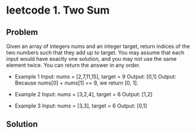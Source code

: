 leetcode 1. Two Sum
======================
## Problem ##
Given an array of integers nums and an integer target, return indices of the two numbers such that they add up to target.
You may assume that each input would have exactly one solution, and you may not use the same element twice.
You can return the answer in any order.

*  Example 1
   Input: nums = [2,7,11,15], target = 9
   Output: [0,1]
   Output: Because nums[0] + nums[1] == 9, we return [0, 1].
   
* Example 2
  Input: nums = [3,2,4], target = 6
  Output: [1,2]
  
* Example 3
  Input: nums = [3,3], target = 6
  Output: [0,1]
## Solution ##
